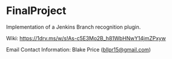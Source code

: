 # FinalProject
Implementation of a Jenkins Branch recognition plugin. 

Wiki:
https://1drv.ms/w/s!As-c5E3Mo2B_h81WbHNwY14jmZPxyw

Email Contact Information:
Blake Price (bllpr15@gmail.com) 
